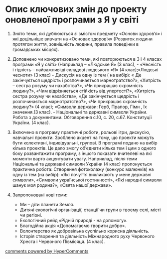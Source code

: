 <div id="hypercomments_widget" class="js-hypercomments-widget invisible"></div>

# Опис ключових змін  до проекту оновленої  програми  з Я у світі

1. Знято теми, які дублюються зі змістом  предмету «Основи здоров’я» і які доцільніше вивчати на «Основах здоров’я»  (Розвиток людини протягом життя, зовнішність людини, правила поведінки в громадських місцях).

2. Доповнено чи конкретизовано теми, які повторюються в 3 і 4 класах програми «Я у світі» (Наприклад – «Людське Я» (3 клас), - «Чесність і гідність – найважливіші складові людського «Я» (4 клас);»Людські чесноти» (3 клас) - Дискусія на одну із тем ( на вибір): « Де закінчується щедрість і розпочинається марнотратство?», «Хитрість – сестра розуму чи нахабства?», «Чи прикрашає скромність людину?», «Чим відрізняється стійкість від упертості?», «Хитрість сестра розуму чи нахабства», «Де закінчується щедрість і розпочинається марнотратство?», «Чи прикрашає скромність людину?» (4 клас);
«Символи держави: Герб, Прапор, Гімн , їх значення.(3 клас).  - Національні та державні символи України. Робота з документами. Обговорення с.10, с. 20, с.67. Конституції України. (4 клас).

3. Включено в програму практичні роботи, рольові ігри, дискусію, навчальні проекти. Зроблено акцент на тому, що проекти можуть бути колективні, індивідуальні, групові. В програмі подано на вибір кілька  проектів. Це дало змогу об’єднати кілька тем і цим з одного боку розвантажити програму, з іншого показати вчителеві на які моменти варто акцентувати увагу. Наприклад, після теми Національні та державні символи України (4 клас) пропонується практична робота: Створення фотоколажу (конкурс малюнків)  на одну із тем (на вибір):  «Які почуття викликають у мене державні символи», «Символи української гостинності», «Які народні символи шанує моя родина?», «Свята нашої держави».

4. Запропоновані  нові  теми:
	* Ми – діти  планети Земля.
	* Дитячі екологічні організації, станції чи групи в твоєму селі, місті чи регіоні.
	* Екологічний рейд «Рідній природі -  на допомогу».
	* Благодійна акція «Допомагаємо творити добро».
	* Волонтерство як добровільна суспільно корисна діяльність.
	* Історія створення та діяльність Міжнародного руху Червоного Хреста і Червоного Півмісяця. (4 клас). 

<div class="js-hypercomments-container">
    <a href="http://hypercomments.com" class="hc-link" title="comments widget">comments powered by HyperComments</a>
</div>
